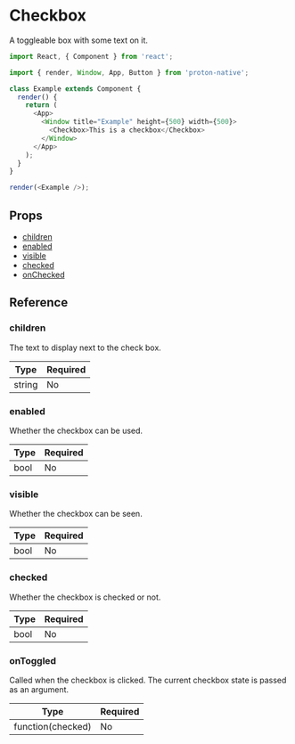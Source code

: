 # Checkbox

A toggleable box with some text on it.

```javascript
import React, { Component } from 'react';

import { render, Window, App, Button } from 'proton-native';

class Example extends Component {
  render() {
    return (
      <App>
        <Window title="Example" height={500} width={500}>
          <Checkbox>This is a checkbox</Checkbox>
        </Window>
      </App>
    );
  }
}

render(<Example />);
```

## Props

- [children](#children)
- [enabled](#enabled)
- [visible](#visible)
- [checked](#checked)
- [onChecked](#onChecked)

## Reference

### children

The text to display next to the check box.

| **Type** | **Required** |
| --- | --- |
| string | No |

### enabled

Whether the checkbox can be used.

| **Type** | **Required** |
| --- | --- |
| bool | No |

### visible

Whether the checkbox can be seen.

| **Type** | **Required** |
| --- | --- |
| bool | No |

### checked

Whether the checkbox is checked or not.

| **Type** | **Required** |
| --- | --- |
| bool | No |

### onToggled

Called when the checkbox is clicked. The current checkbox state is passed as an argument.

| **Type** | **Required** |
| --- | --- |
| function(checked) | No |
